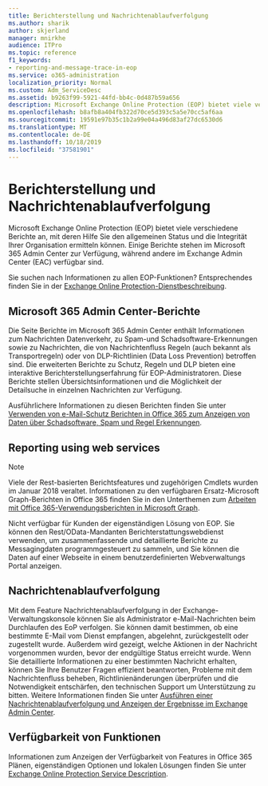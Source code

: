 ```yaml
---
title: Berichterstellung und Nachrichtenablaufverfolgung
ms.author: sharik
author: skjerland
manager: mnirkhe
audience: ITPro
ms.topic: reference
f1_keywords:
- reporting-and-message-trace-in-eop
ms.service: o365-administration
localization_priority: Normal
ms.custom: Adm_ServiceDesc
ms.assetid: b9263f99-5921-44fd-bb4c-0d487b59a656
description: Microsoft Exchange Online Protection (EOP) bietet viele verschiedene Berichte an, mit deren Hilfe Sie den allgemeinen Status und die Integrität Ihrer Organisation ermitteln können. Einige Berichte stehen im Microsoft 365 Admin Center zur Verfügung, während andere im Exchange Admin Center (EAC) verfügbar sind.
ms.openlocfilehash: b8afb8a404fb322d70ce5d393c5a5e70cc5af6aa
ms.sourcegitcommit: 19591e97b35c1b2a99e04a496d83af27dc6530d6
ms.translationtype: MT
ms.contentlocale: de-DE
ms.lasthandoff: 10/18/2019
ms.locfileid: "37581901"
---
```

# <a name="reporting-and-message-trace"></a>Berichterstellung und Nachrichtenablaufverfolgung

Microsoft Exchange Online Protection (EOP) bietet viele verschiedene Berichte an, mit deren Hilfe Sie den allgemeinen Status und die Integrität Ihrer Organisation ermitteln können. Einige Berichte stehen im Microsoft 365 Admin Center zur Verfügung, während andere im Exchange Admin Center (EAC) verfügbar sind.

Sie suchen nach Informationen zu allen EOP-Funktionen? Entsprechendes finden Sie in der [Exchange Online Protection-Dienstbeschreibung](exchange-online-protection-service-description.md).

## <a name="microsoft-365-admin-center-reports"></a>Microsoft 365 Admin Center-Berichte

Die Seite Berichte im Microsoft 365 Admin Center enthält Informationen zum Nachrichten Datenverkehr, zu Spam-und Schadsoftware-Erkennungen sowie zu Nachrichten, die von Nachrichtenfluss Regeln (auch bekannt als Transportregeln) oder von DLP-Richtlinien (Data Loss Prevention) betroffen sind. Die erweiterten Berichte zu Schutz, Regeln und DLP bieten eine interaktive Berichterstellungserfahrung für EOP-Administratoren. Diese Berichte stellen Übersichtsinformationen und die Möglichkeit der Detailsuche in einzelnen Nachrichten zur Verfügung.

Ausführlichere Informationen zu diesen Berichten finden Sie unter [Verwenden von e-Mail-Schutz Berichten in Office 365 zum Anzeigen von Daten über Schadsoftware, Spam und Regel Erkennungen](https://docs.microsoft.com/exchange/monitoring/use-mail-protection-reports).

## <a name="reporting-using-web-services"></a>Reporting using web services

> [!NOTE]
> Viele der Rest-basierten Berichtsfeatures und zugehörigen Cmdlets wurden im Januar 2018 veraltet. Informationen zu den verfügbaren Ersatz-Microsoft Graph-Berichten in Office 365 finden Sie in den Unterthemen zum [Arbeiten mit Office 365-Verwendungsberichten in Microsoft Graph](https://go.microsoft.com/fwlink/p/?LinkID=865135).

Nicht verfügbar für Kunden der eigenständigen Lösung von EOP. Sie können den Rest/OData-Mandanten Berichterstattungswebdienst verwenden, um zusammenfassende und detaillierte Berichte zu Messagingdaten programmgesteuert zu sammeln, und Sie können die Daten auf einer Webseite in einem benutzerdefinierten Webverwaltungs Portal anzeigen.

## <a name="message-trace"></a>Nachrichtenablaufverfolgung

Mit dem Feature Nachrichtenablaufverfolgung in der Exchange-Verwaltungskonsole können Sie als Administrator e-Mail-Nachrichten beim Durchlaufen des EoP verfolgen. Sie können damit bestimmen, ob eine bestimmte E-Mail vom Dienst empfangen, abgelehnt, zurückgestellt oder zugestellt wurde. Außerdem wird gezeigt, welche Aktionen in der Nachricht vorgenommen wurden, bevor der endgültige Status erreicht wurde. Wenn Sie detaillierte Informationen zu einer bestimmten Nachricht erhalten, können Sie Ihre Benutzer Fragen effizient beantworten, Probleme mit dem Nachrichtenfluss beheben, Richtlinienänderungen überprüfen und die Notwendigkeit entschärfen, den technischen Support um Unterstützung zu bitten. Weitere Informationen finden Sie unter [Ausführen einer Nachrichtenablaufverfolgung und Anzeigen der Ergebnisse im Exchange Admin Center](https://docs.microsoft.com/exchange/monitoring/trace-an-email-message/run-a-message-trace-and-view-results).

## <a name="feature-availability"></a>Verfügbarkeit von Funktionen

Informationen zum Anzeigen der Verfügbarkeit von Features in Office 365 Plänen, eigenständigen Optionen und lokalen Lösungen finden Sie unter [Exchange Online Protection Service Description](exchange-online-protection-service-description.md).
